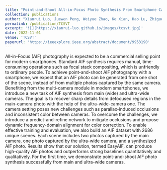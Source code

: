 ```yaml
---
title: "Point-and-Shoot All-in-Focus Photo Synthesis From Smartphone Camera Pair"
collection: publications
author: "Xianrui Luo, Juewen Peng, Weiyue Zhao, Ke Xian, Hao Lu, Zhiguo Cao"
permalink: /publication/TCSVT
excerpt: '![](https://xianrui-luo.github.io/images/tcsvt.jpg)'
date: 2022-11-01
venue: 'TCSVT'
paperurl: 'https://ieeexplore.ieee.org/abstract/document/9953190'
---
```


All-in-Focus (AIF) photography is expected to be a commercial selling point for modern smartphones. Standard AIF synthesis requires manual, time-consuming operations such as focal stack compositing, which is unfriendly to ordinary people. To achieve point-and-shoot AIF photography with a smartphone, we expect that an AIF photo can be generated from one shot of the scene, instead of from multiple photos captured by the same camera. Benefiting from the multi-camera module in modern smartphones, we introduce a new task of AIF synthesis from main (wide) and ultra-wide cameras. The goal is to recover sharp details from defocused regions in the main-camera photo with the help of the ultra-wide-camera one. The camera setting poses new challenges such as parallax-induced occlusions and inconsistent color between cameras. To overcome the challenges, we introduce a predict-and-refine network to mitigate occlusions and propose dynamic frequency-domain alignment for color correction. To enable effective training and evaluation, we also build an AIF dataset with 2686 unique scenes. Each scene includes two photos captured by the main camera, one photo captured by the ultra-wide camera, and a synthesized AIF photo. Results show that our solution, termed EasyAIF, can produce high-quality AIF photos and outperforms strong baselines quantitatively and qualitatively. For the first time, we demonstrate point-and-shoot AIF photo synthesis successfully from main and ultra-wide cameras.
